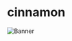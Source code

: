 # cinnamon

![Banner](https://socialify.git.ci/lukasl-dev/cinnamon/image?description=1&language=1&name=1&owner=1&pattern=Solid&theme=Light)
